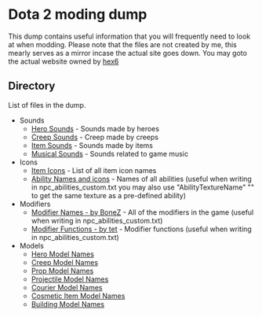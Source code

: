 Dota 2 moding dump
=========

This dump contains useful information that you will frequently need to look at when modding. Please note that the files are not created by me, this mearly serves as a mirror incase the actual site goes down. You may goto the actual website owned by [hex6]


[hex6]: http://hex6.se/

 

Directory
----
List of files in the dump. 
* Sounds
    * [Hero Sounds]     - Sounds made by heroes
    * [Creep Sounds]    - Creep made by creeps 
    * [Item Sounds]     - Sounds made by items
    * [Musical Sounds]  - Sounds related to game music
* Icons
    * [Item Icons] - List of all item icon names
    * [Ability Names and icons] - Names of all abilities (useful when writing in npc_abilities_custom.txt you may also use "AbilityTextureName" "<NAME>" to get the same texture as a pre-defined ability)
* Modifiers
    * [Modifier Names - by BoneZ]     - All of the modifiers in the game (useful when writing in npc_abilities_custom.txt)
    * [Modifier Functions - by tet]   - Modifier functions (useful when writing in npc_abilities_custom.txt)
* Models
    * [Hero Model Names]        
    * [Creep Model Names]
    * [Prop Model Names]
    * [Projectile Model Names]
    * [Courier Model Names]
    * [Cosmetic Item Model Names]
    * [Building Model Names]

[Hero Sounds]: https://github.com/bhargavrpatel/dota-modding-dump/blob/master/dota/hero_sounds.txt         
[Creep Sounds]: https://github.com/bhargavrpatel/dota-modding-dump/blob/master/dota/game_sounds_creeps.txt
[Item Sounds]: https://github.com/bhargavrpatel/dota-modding-dump/blob/master/dota/game_sounds_items.txt         
[Musical Sounds]: https://github.com/bhargavrpatel/dota-modding-dump/blob/master/dota/game_sounds_music.txt
[Item Icons]: https://github.com/bhargavrpatel/dota-modding-dump/blob/master/dota/item_icons.txt          
[Ability Names and icons]: https://github.com/bhargavrpatel/dota-modding-dump/blob/master/dota/ability_names.txt       
[Modifier Names - by BoneZ]: https://github.com/bhargavrpatel/dota-modding-dump/blob/master/dota/modifiers.txt
[Modifier Functions - by tet]: https://github.com/bhargavrpatel/dota-modding-dump/blob/master/dota/modifier_functions.txt
[Hero Model Names]: https://github.com/bhargavrpatel/dota-modding-dump/blob/master/dota/hero_model_names.txt
[Creep Model Names]: https://github.com/bhargavrpatel/dota-modding-dump/blob/master/dota/creep_model_names.txt
[Prop Model Names]: https://github.com/bhargavrpatel/dota-modding-dump/blob/master/dota/prop_model_names.txt
[Projectile Model Names]: https://github.com/bhargavrpatel/dota-modding-dump/blob/master/dota/projectile_model_names.txt
[Courier Model Names]: https://github.com/bhargavrpatel/dota-modding-dump/blob/master/dota/courier_model_names.txt
[Cosmetic Item Model Names]: https://github.com/bhargavrpatel/dota-modding-dump/blob/master/dota/cosmetic_item_model_names.txt
[Building Model Names]: https://github.com/bhargavrpatel/dota-modding-dump/blob/master/dota/building_model_names.txt
[Particle files]: https://github.com/bhargavrpatel/dota-modding-dump/tree/master/dota/particles
